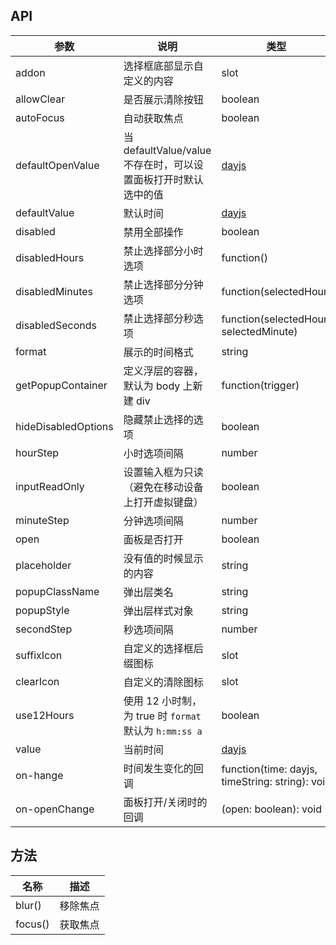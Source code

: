 ## API

| 参数 | 说明 | 类型 | 默认值 |
| --- | --- | --- | --- |
| addon | 选择框底部显示自定义的内容 | slot | 无 |
| allowClear | 是否展示清除按钮 | boolean | `true` |
| autoFocus | 自动获取焦点 | boolean | `false` |
| defaultOpenValue | 当 defaultValue/value 不存在时，可以设置面板打开时默认选中的值 | [dayjs](https://day.js.org/) | dayjs() |
| defaultValue | 默认时间 | [dayjs](https://day.js.org/) | 无 |
| disabled | 禁用全部操作 | boolean | `false` |
| disabledHours | 禁止选择部分小时选项 | function() | 无 |
| disabledMinutes | 禁止选择部分分钟选项 | function(selectedHour) | 无 |
| disabledSeconds | 禁止选择部分秒选项 | function(selectedHour, selectedMinute) | 无 |
| format | 展示的时间格式 | string | "HH:mm:ss" |
| getPopupContainer | 定义浮层的容器，默认为 body 上新建 div | function(trigger) | 无 |
| hideDisabledOptions | 隐藏禁止选择的选项 | boolean | false |
| hourStep | 小时选项间隔 | number | `1` |
| inputReadOnly | 设置输入框为只读（避免在移动设备上打开虚拟键盘） | boolean | false |
| minuteStep | 分钟选项间隔 | number | 1 |
| open | 面板是否打开 | boolean | `false` |
| placeholder | 没有值的时候显示的内容 | string | "请选择时间" |
| popupClassName | 弹出层类名 | string | 无 |
| popupStyle | 弹出层样式对象 | string | 无 |
| secondStep | 秒选项间隔 | number | 1 |
| suffixIcon | 自定义的选择框后缀图标 | slot | |
| clearIcon | 自定义的清除图标 | slot |  |
| use12Hours | 使用 12 小时制，为 true 时 `format` 默认为 `h:mm:ss a` | boolean | `false` |
| value | 当前时间 | [dayjs](https://day.js.org/) | 无 |
| on-hange | 时间发生变化的回调 | function(time: dayjs, timeString: string): void | 无 |
| on-openChange | 面板打开/关闭时的回调 | (open: boolean): void | 无 |

## 方法

| 名称 | 描述 |
| --- | --- |
| blur() | 移除焦点 |
| focus() | 获取焦点 |
